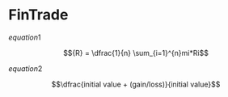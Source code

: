 # FinTrade

$equation1$ 

$${R} = \dfrac{1}{n} \sum_{i=1}^{n}mi*Ri$$

$equation 2$

$$\dfrac{initial value + (gain/loss)}{initial value}$$